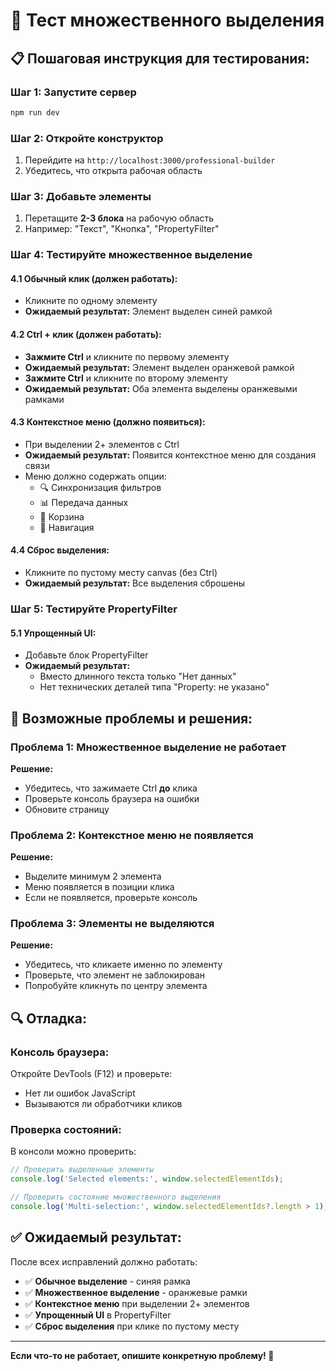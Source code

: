 # 🧪 Тест множественного выделения

## 📋 **Пошаговая инструкция для тестирования:**

### **Шаг 1: Запустите сервер**
```bash
npm run dev
```

### **Шаг 2: Откройте конструктор**
1. Перейдите на `http://localhost:3000/professional-builder`
2. Убедитесь, что открыта рабочая область

### **Шаг 3: Добавьте элементы**
1. Перетащите **2-3 блока** на рабочую область
2. Например: "Текст", "Кнопка", "PropertyFilter"

### **Шаг 4: Тестируйте множественное выделение**

#### **4.1 Обычный клик (должен работать):**
- Кликните по одному элементу
- **Ожидаемый результат:** Элемент выделен синей рамкой

#### **4.2 Ctrl + клик (должен работать):**
- **Зажмите Ctrl** и кликните по первому элементу
- **Ожидаемый результат:** Элемент выделен оранжевой рамкой
- **Зажмите Ctrl** и кликните по второму элементу
- **Ожидаемый результат:** Оба элемента выделены оранжевыми рамками

#### **4.3 Контекстное меню (должно появиться):**
- При выделении 2+ элементов с Ctrl
- **Ожидаемый результат:** Появится контекстное меню для создания связи
- Меню должно содержать опции:
  - 🔍 Синхронизация фильтров
  - 📊 Передача данных
  - 🛒 Корзина
  - 🧭 Навигация

#### **4.4 Сброс выделения:**
- Кликните по пустому месту canvas (без Ctrl)
- **Ожидаемый результат:** Все выделения сброшены

### **Шаг 5: Тестируйте PropertyFilter**

#### **5.1 Упрощенный UI:**
- Добавьте блок PropertyFilter
- **Ожидаемый результат:** 
  - Вместо длинного текста только "Нет данных"
  - Нет технических деталей типа "Property: не указано"

## 🐛 **Возможные проблемы и решения:**

### **Проблема 1: Множественное выделение не работает**
**Решение:**
- Убедитесь, что зажимаете Ctrl **до** клика
- Проверьте консоль браузера на ошибки
- Обновите страницу

### **Проблема 2: Контекстное меню не появляется**
**Решение:**
- Выделите минимум 2 элемента
- Меню появляется в позиции клика
- Если не появляется, проверьте консоль

### **Проблема 3: Элементы не выделяются**
**Решение:**
- Убедитесь, что кликаете именно по элементу
- Проверьте, что элемент не заблокирован
- Попробуйте кликнуть по центру элемента

## 🔍 **Отладка:**

### **Консоль браузера:**
Откройте DevTools (F12) и проверьте:
- Нет ли ошибок JavaScript
- Вызываются ли обработчики кликов

### **Проверка состояний:**
В консоли можно проверить:
```javascript
// Проверить выделенные элементы
console.log('Selected elements:', window.selectedElementIds);

// Проверить состояние множественного выделения
console.log('Multi-selection:', window.selectedElementIds?.length > 1);
```

## ✅ **Ожидаемый результат:**

После всех исправлений должно работать:
- ✅ **Обычное выделение** - синяя рамка
- ✅ **Множественное выделение** - оранжевые рамки
- ✅ **Контекстное меню** при выделении 2+ элементов
- ✅ **Упрощенный UI** в PropertyFilter
- ✅ **Сброс выделения** при клике по пустому месту

---

**Если что-то не работает, опишите конкретную проблему! 🔧**

